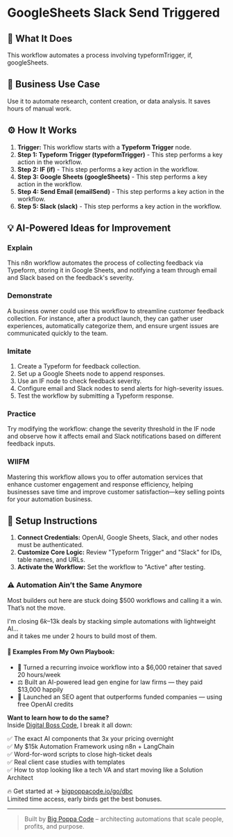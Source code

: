 # GoogleSheets Slack Send Triggered

## 🚀 What It Does
This workflow automates a process involving typeformTrigger, if, googleSheets.

## 💼 Business Use Case
Use it to automate research, content creation, or data analysis. It saves hours of manual work.

## ⚙️ How It Works
1.  **Trigger:** This workflow starts with a **Typeform Trigger** node.
2. **Step 1: Typeform Trigger (typeformTrigger)** - This step performs a key action in the workflow.
3. **Step 2: IF (if)** - This step performs a key action in the workflow.
4. **Step 3: Google Sheets (googleSheets)** - This step performs a key action in the workflow.
5. **Step 4: Send Email (emailSend)** - This step performs a key action in the workflow.
6. **Step 5: Slack (slack)** - This step performs a key action in the workflow.

## 💡 AI-Powered Ideas for Improvement
### Explain
This n8n workflow automates the process of collecting feedback via Typeform, storing it in Google Sheets, and notifying a team through email and Slack based on the feedback's severity.

### Demonstrate
A business owner could use this workflow to streamline customer feedback collection. For instance, after a product launch, they can gather user experiences, automatically categorize them, and ensure urgent issues are communicated quickly to the team.

### Imitate
1. Create a Typeform for feedback collection.
2. Set up a Google Sheets node to append responses.
3. Use an IF node to check feedback severity.
4. Configure email and Slack nodes to send alerts for high-severity issues.
5. Test the workflow by submitting a Typeform response.

### Practice
Try modifying the workflow: change the severity threshold in the IF node and observe how it affects email and Slack notifications based on different feedback inputs.

### WIIFM
Mastering this workflow allows you to offer automation services that enhance customer engagement and response efficiency, helping businesses save time and improve customer satisfaction—key selling points for your automation business.

## 🔧 Setup Instructions
1. **Connect Credentials:** OpenAI, Google Sheets, Slack, and other nodes must be authenticated.
2. **Customize Core Logic:** Review "Typeform Trigger" and "Slack" for IDs, table names, and URLs.
3. **Activate the Workflow:** Set the workflow to "Active" after testing.

### ⚠️ Automation Ain’t the Same Anymore

Most builders out here are stuck doing $500 workflows and calling it a win.  
That’s not the move.  

I'm closing $6k–$13k deals by stacking simple automations with lightweight AI...  
and it takes me under 2 hours to build most of them.

#### 🧠 Examples From My Own Playbook:
- 🔁 Turned a recurring invoice workflow into a $6,000 retainer that saved 20 hours/week  
- ⚖️ Built an AI-powered lead gen engine for law firms — they paid $13,000 happily  
- 🚀 Launched an SEO agent that outperforms funded companies — using free OpenAI credits  

**Want to learn how to do the same?**  
Inside [Digital Boss Code](https://bigpoppacode.io/go/dbc), I break it all down:

✅ The exact AI components that 3x your pricing overnight  
✅ My $15k Automation Framework using n8n + LangChain  
✅ Word-for-word scripts to close high-ticket deals  
✅ Real client case studies with templates  
✅ How to stop looking like a tech VA and start moving like a Solution Architect  

🔥 Get started at → [bigpoppacode.io/go/dbc](https://bigpoppacode.io/go/dbc)  
Limited time access, early birds get the best bonuses.

---
> Built by [Big Poppa Code](https://bigpoppacode.io) – architecting automations that scale people, profits, and purpose.
